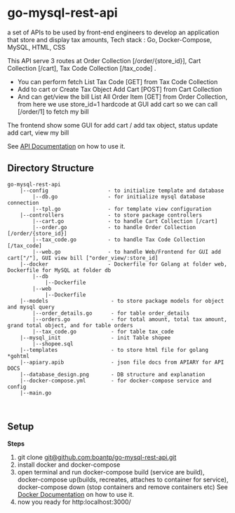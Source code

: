 # go-mysql-rest-api
a set of APIs to be used by front-end engineers to develop an application that store and display tax amounts, Tech stack : Go, Docker-Compose, MySQL, HTML, CSS

This API serve 3 routes at Order Collection [/order/{store_id}], Cart Collection [/cart], Tax Code Collection [/tax_code] .
- You can perform fetch List Tax Code [GET] from Tax Code Collection
- Add to cart or Create Tax Object Add Cart [POST] from Cart Collection
- And can get/view the bill List All Order Item [GET] from Order Collection, from here we use store_id=1 hardcode at GUI add cart
so we can call [/order/1] to fetch my bill

The frontend show some GUI for add cart / add tax object, status update add cart, view my bill

See [API Documentation](https://github.com/boantp/go-mysql-rest-api/blob/master/apiary.apib) on how to use it.

## Directory Structure
```
go-mysql-rest-api
    |--config                   - to initialize template and database
        |--db.go                - for initialize mysql database connection
        |--tpl.go               - for template view configuration
    |--controllers              - to store package controllers
        |--cart.go              - to handle Cart Collection [/cart]
        |--order.go             - to handle Order Collection [/order/{store_id}]
        |--tax_code.go          - to handle Tax Code Collection [/tax_code]
        |--web.go               - to handle Web/Frontend for GUI add cart["/"], GUI view bill ["order_view/:store_id]
    |--docker                   - Dockerfile for Golang at folder web, Dockerfile for MySQL at folder db
        |--db
            |--Dockerfile
        |--web
            |--Dockerfile
    |--models                    - to store package models for object and mysql query
        |--order_details.go      - for table order_details
        |--orders.go             - for total amount, total tax amount, grand total object, and for table orders
        |--tax_code.go           - for table tax_code
    |--mysql_init                - init Table shopee
        |--shopee.sql
    |--templates                 - to store html file for golang *gohtml
    |--apiary.apib               - json file docs from APIARY for API DOCS
    |--database_design.png       - DB structure and explanation
    |--docker-compose.yml        - for docker-compose service and config
    |--main.go                   

  
```

## Setup

**Steps**
1. git clone [git@github.com:boantp/go-mysql-rest-api.git](git@github.com:boantp/go-mysql-rest-api.git)
2. install docker and docker-compose 
3. open terminal and run docker-compose build (service are build), docker-compose up(builds, recreates, attaches to container for service), docker-compose down (stop containers and remove containers etc) See [Docker Documentation](https://docs.docker.com/compose/reference/build/) on how to use it.
4. now you ready for http:localhost:3000/
